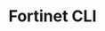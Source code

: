 ---
title: Fortinet CLI
menu:
  sidebar:
    name: Fortinet CLI
    identifier: fortinet_cli
    parent: cortafuegos
    weight: 0
---